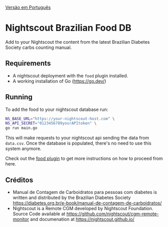 [Versão em Português](./README_PT.md)

# Nightscout Brazilian Food DB

Add to your Nightscout the content from the latest Brazilian Diabetes Society carbs counting manual.

## Requirements

* A nightscout deployment with the `food` plugin installed.
* A working installation of Go (https://go.dev/)

## Running

To add the food to your nightscout database run:

```bash
NS_BASE_URL="https://your-nightscout-host.com" \
NS_API_SECRET="0123456789yourAPItoken" \
go run main.go
```

This will make requests to your nightscout api sending the data from `data.csv`. Once the database is
populated, there's no need to use this system anymore.

Check out the [food plugin](https://nightscout.github.io/nightscout/setup_variables/#food-custom-foods) to get more instructions on how to proceed from here.

## Créditos

* Manual de Contagem de Carboidratos para pessoas com diabetes is written and distributed by the Brazilian Diabetes Society https://diabetes.org.br/e-book/manual-de-contagem-de-carboidratos/
* Nightscout is a Remote CGM developed by Nightscout Foundation. Source Code available at https://github.com/nightscout/cgm-remote-monitor and documenation at https://nightscout.github.io/